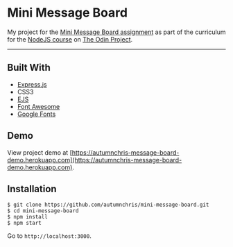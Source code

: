 # Mini Message Board

My project for the [Mini Message Board assignment](https://www.theodinproject.com/courses/nodejs/lessons/mini-message-board) as part of the curriculum for the [NodeJS course](https://www.theodinproject.com/courses/nodejs) on [The Odin Project](https://www.theodinproject.com).

---

## Built With
* [Express.js](https://expressjs.com)
* CSS3
* [EJS](https://ejs.co)
* [Font Awesome](https://fontawesome.com)
* [Google Fonts](https://fonts.google.com)

## Demo

View project demo at [https://autumnchris-message-board-demo.herokuapp.com](https://autumnchris-message-board-demo.herokuapp.com).

## Installation

```
$ git clone https://github.com/autumnchris/mini-message-board.git
$ cd mini-message-board
$ npm install
$ npm start
```

Go to `http://localhost:3000`.
